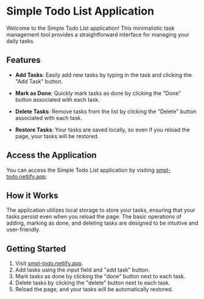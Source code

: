 # Simple Todo List Application

Welcome to the Simple Todo List application! This minimalistic task management tool provides a straightforward interface for managing your daily tasks.

## Features

-   **Add Tasks**: Easily add new tasks by typing in the task and clicking the "Add Task" button.

-   **Mark as Done**: Quickly mark tasks as done by clicking the "Done" button associated with each task.

-   **Delete Tasks**: Remove tasks from the list by clicking the "Delete" button associated with each task.

-   **Restore Tasks**: Your tasks are saved locally, so even if you reload the page, your tasks will be restored.

## Access the Application

You can access the Simple Todo List application by visiting [smpl-todo.netlify.app](https://smpl-todo.netlify.app).

## How it Works

The application utilizes local storage to store your tasks, ensuring that your tasks persist even when you reload the page. The basic operations of adding, marking as done, and deleting tasks are designed to be intuitive and user-friendly.

## Getting Started

1. Visit [smpl-todo.netlify.app](https://smpl-todo.netlify.app).
2. Add tasks using the input field and "add task" button.
3. Mark tasks as done by clicking the "done" button next to each task.
4. Delete tasks by clicking the "delete" button next to each task.
5. Reload the page, and your tasks will be automatically restored.
